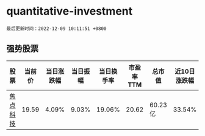 # quantitative-investment

`最后更新时间：2022-12-09 10:11:51 +0800`

## 强势股票

|股票|当前价|当日涨跌幅|当日振幅|当日换手率|市盈率TTM|总市值|近10日涨跌幅|
|----|----|----|----|----|----|----|----|
|[焦点科技](https://xueqiu.com/S/SZ002315)|19.59|4.09%|9.03%|19.06%|20.62|60.23亿|33.54%|
